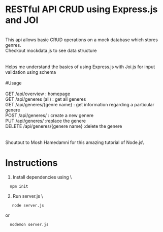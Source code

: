# RESTful API CRUD using Express.js and JOI
\
This api allows basic CRUD operations on a mock database which stores genres.\
Checkout mockdata.js to see data structure\
\
\
Helps me understand the basics of using Express.js with Joi.js for input validation using schema\
\
#Usage\
\
GET /api/overview : homepage\
GET /api/generes (all) : get all generes\
GET /api/generes/{genre name} : get information regarding a particular genere\
POST /api/generes/ : create a new genere\
PUT /api/generes/ :replace the genere\
DELETE /api/generes/{genere name} :delete the genere\
\
\
Shoutout to Mosh Hamedamni for this amazing tutorial of Node.js\

# Instructions

1) Install dependencies using \
```bash
  npm init
```
2) Run server.js \
```bash
   node server.js
```
or
```bash
  nodemon server.js 
```


